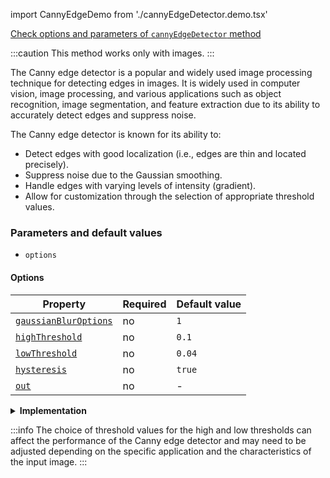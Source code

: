 import CannyEdgeDemo from './cannyEdgeDetector.demo.tsx'

[Check options and parameters of `cannyEdgeDetector` method](https://image-js.github.io/image-js-typescript/classes/Image.html#cannyEdgeDetector 'github.io link')

:::caution
This method works only with images.
:::

The Canny edge detector is a popular and widely used image processing technique for detecting edges in images. It is widely used in computer vision, image processing, and various applications such as object recognition, image segmentation, and feature extraction due to its ability to accurately detect edges and suppress noise.

<CannyEdgeDemo />

The Canny edge detector is known for its ability to:

- Detect edges with good localization (i.e., edges are thin and located precisely).
- Suppress noise due to the Gaussian smoothing.
- Handle edges with varying levels of intensity (gradient).
- Allow for customization through the selection of appropriate threshold values.

### Parameters and default values

- `options`

#### Options

| Property                                                                                                                     | Required | Default value |
| ---------------------------------------------------------------------------------------------------------------------------- | -------- | ------------- |
| [`gaussianBlurOptions`](https://image-js.github.io/image-js-typescript/interfaces/CannyEdgeOptions.html#gaussianBlurOptions) | no       | `1`           |
| [`highThreshold`](https://image-js.github.io/image-js-typescript/interfaces/CannyEdgeOptions.html#highThreshold)             | no       | `0.1`         |
| [`lowThreshold`](https://image-js.github.io/image-js-typescript/interfaces/CannyEdgeOptions.html#hysteresis)                 | no       | `0.04`        |
| [`hysteresis`](https://image-js.github.io/image-js-typescript/interfaces/CannyEdgeOptions.html#hysteresis)                   | no       | `true`        |
| [`out`](https://image-js.github.io/image-js-typescript/interfaces/CannyEdgeOptions.html#hysteresis)                          | no       | -             |

<details>
<summary>
<b>Implementation</b>
 </summary>
The Canny edge detector consists of several stages:

_Smoothing_: The first step involves applying a Gaussian filter to the input image. This helps reduce noise and smooth out small variations in pixel values.

_Gradient Calculation_: After smoothing, the gradient of the image is calculated using convolution with Sobel masks in both the horizontal and vertical directions. This step highlights regions of rapid intensity change in the image.

_Non-maximum Suppression_: In this step, the gradient magnitude is examined at each pixel location, and non-maximum values are suppressed. This means that only the local maxima in gradient magnitude are retained, which helps thinning the edges and keeping only the most prominent ones.

**(optional)**

_Edge Tracking by [Hysteresis](../../Glossary.md#hysteresis "internal link on hysteresis)_: This step involves tracking edges by applying two thresholds: a high threshold and a low threshold. Pixels with gradient magnitude values above the high threshold are considered strong edges, while those between the low and high thresholds are considered potential edges. The algorithm then connects potential edges to strong edges, forming continuous edge contours.

Finally, edge tracking by hysteresis is performed to link weak edges to strong edges. This helps in forming continuous edges and eliminating isolated weak edges caused by noise.

The output of the Canny edge detector is a binary image(mask) where edges are represented as white lines.

</details>

:::info
The choice of threshold values for the high and low thresholds can affect the performance of the Canny edge detector and may need to be adjusted depending on the specific application and the characteristics of the input image.
:::
